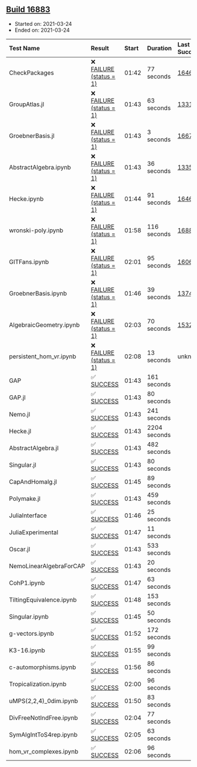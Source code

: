 ## [Build 16883](https://oscarci.mathematik.uni-kl.de/job/oscar/16883/)

* Started on: 2021-03-24
* Ended on: 2021-03-24

| Test Name    | Result | Start | Duration | Last Success | First Failure |
|:-------------|:-------|:------|:---------|:-------------|:--------------|
| CheckPackages | ❌ [FAILURE (status = 1)](https://oscarci.mathematik.uni-kl.de/job/oscar/16883/artifact/logs/build-16883/CheckPackages.log) | 01:42 | 77 seconds | [16463](https://oscarci.mathematik.uni-kl.de/job/oscar/16463/) | [16464](https://oscarci.mathematik.uni-kl.de/job/oscar/16464/) |
| GroupAtlas.jl | ❌ [FAILURE (status = 1)](https://oscarci.mathematik.uni-kl.de/job/oscar/16883/artifact/logs/build-16883/GroupAtlas.jl.log) | 01:43 | 63 seconds | [13311](https://oscarci.mathematik.uni-kl.de/job/oscar/13311/) | [13312](https://oscarci.mathematik.uni-kl.de/job/oscar/13312/) |
| GroebnerBasis.jl | ❌ [FAILURE (status = 1)](https://oscarci.mathematik.uni-kl.de/job/oscar/16883/artifact/logs/build-16883/GroebnerBasis.jl.log) | 01:43 | 3 seconds | [16676](https://oscarci.mathematik.uni-kl.de/job/oscar/16676/) | [16677](https://oscarci.mathematik.uni-kl.de/job/oscar/16677/) |
| AbstractAlgebra.ipynb | ❌ [FAILURE (status = 1)](https://oscarci.mathematik.uni-kl.de/job/oscar/16883/artifact/logs/build-16883/AbstractAlgebra.ipynb.log) | 01:43 | 36 seconds | [13355](https://oscarci.mathematik.uni-kl.de/job/oscar/13355/) | [13356](https://oscarci.mathematik.uni-kl.de/job/oscar/13356/) |
| Hecke.ipynb | ❌ [FAILURE (status = 1)](https://oscarci.mathematik.uni-kl.de/job/oscar/16883/artifact/logs/build-16883/Hecke.ipynb.log) | 01:44 | 91 seconds | [16463](https://oscarci.mathematik.uni-kl.de/job/oscar/16463/) | [16464](https://oscarci.mathematik.uni-kl.de/job/oscar/16464/) |
| wronski-poly.ipynb | ❌ [FAILURE (status = 1)](https://oscarci.mathematik.uni-kl.de/job/oscar/16883/artifact/logs/build-16883/wronski-poly.ipynb.log) | 01:58 | 116 seconds | [16882](https://oscarci.mathematik.uni-kl.de/job/oscar/16882/) | [16883](https://oscarci.mathematik.uni-kl.de/job/oscar/16883/) |
| GITFans.ipynb | ❌ [FAILURE (status = 1)](https://oscarci.mathematik.uni-kl.de/job/oscar/16883/artifact/logs/build-16883/GITFans.ipynb.log) | 02:01 | 95 seconds | [16068](https://oscarci.mathematik.uni-kl.de/job/oscar/16068/) | [16069](https://oscarci.mathematik.uni-kl.de/job/oscar/16069/) |
| GroebnerBasis.ipynb | ❌ [FAILURE (status = 1)](https://oscarci.mathematik.uni-kl.de/job/oscar/16883/artifact/logs/build-16883/GroebnerBasis.ipynb.log) | 01:46 | 39 seconds | [13748](https://oscarci.mathematik.uni-kl.de/job/oscar/13748/) | [13749](https://oscarci.mathematik.uni-kl.de/job/oscar/13749/) |
| AlgebraicGeometry.ipynb | ❌ [FAILURE (status = 1)](https://oscarci.mathematik.uni-kl.de/job/oscar/16883/artifact/logs/build-16883/AlgebraicGeometry.ipynb.log) | 02:03 | 70 seconds | [15322](https://oscarci.mathematik.uni-kl.de/job/oscar/15322/) | [15323](https://oscarci.mathematik.uni-kl.de/job/oscar/15323/) |
| persistent_hom_vr.ipynb | ❌ [FAILURE (status = 1)](https://oscarci.mathematik.uni-kl.de/job/oscar/16883/artifact/logs/build-16883/persistent_hom_vr.ipynb.log) | 02:08 | 13 seconds | unknown | unknown |
| GAP | ✅ [SUCCESS](https://oscarci.mathematik.uni-kl.de/job/oscar/16883/artifact/logs/build-16883/GAP.log) | 01:43 | 161 seconds |  |  |
| GAP.jl | ✅ [SUCCESS](https://oscarci.mathematik.uni-kl.de/job/oscar/16883/artifact/logs/build-16883/GAP.jl.log) | 01:43 | 80 seconds |  |  |
| Nemo.jl | ✅ [SUCCESS](https://oscarci.mathematik.uni-kl.de/job/oscar/16883/artifact/logs/build-16883/Nemo.jl.log) | 01:43 | 241 seconds |  |  |
| Hecke.jl | ✅ [SUCCESS](https://oscarci.mathematik.uni-kl.de/job/oscar/16883/artifact/logs/build-16883/Hecke.jl.log) | 01:43 | 2204 seconds |  |  |
| AbstractAlgebra.jl | ✅ [SUCCESS](https://oscarci.mathematik.uni-kl.de/job/oscar/16883/artifact/logs/build-16883/AbstractAlgebra.jl.log) | 01:43 | 482 seconds |  |  |
| Singular.jl | ✅ [SUCCESS](https://oscarci.mathematik.uni-kl.de/job/oscar/16883/artifact/logs/build-16883/Singular.jl.log) | 01:43 | 80 seconds |  |  |
| CapAndHomalg.jl | ✅ [SUCCESS](https://oscarci.mathematik.uni-kl.de/job/oscar/16883/artifact/logs/build-16883/CapAndHomalg.jl.log) | 01:45 | 89 seconds |  |  |
| Polymake.jl | ✅ [SUCCESS](https://oscarci.mathematik.uni-kl.de/job/oscar/16883/artifact/logs/build-16883/Polymake.jl.log) | 01:43 | 459 seconds |  |  |
| JuliaInterface | ✅ [SUCCESS](https://oscarci.mathematik.uni-kl.de/job/oscar/16883/artifact/logs/build-16883/JuliaInterface.log) | 01:46 | 25 seconds |  |  |
| JuliaExperimental | ✅ [SUCCESS](https://oscarci.mathematik.uni-kl.de/job/oscar/16883/artifact/logs/build-16883/JuliaExperimental.log) | 01:47 | 11 seconds |  |  |
| Oscar.jl | ✅ [SUCCESS](https://oscarci.mathematik.uni-kl.de/job/oscar/16883/artifact/logs/build-16883/Oscar.jl.log) | 01:43 | 533 seconds |  |  |
| NemoLinearAlgebraForCAP | ✅ [SUCCESS](https://oscarci.mathematik.uni-kl.de/job/oscar/16883/artifact/logs/build-16883/NemoLinearAlgebraForCAP.log) | 01:43 | 20 seconds |  |  |
| CohP1.ipynb | ✅ [SUCCESS](https://oscarci.mathematik.uni-kl.de/job/oscar/16883/artifact/logs/build-16883/CohP1.ipynb.log) | 01:47 | 63 seconds |  |  |
| TiltingEquivalence.ipynb | ✅ [SUCCESS](https://oscarci.mathematik.uni-kl.de/job/oscar/16883/artifact/logs/build-16883/TiltingEquivalence.ipynb.log) | 01:48 | 153 seconds |  |  |
| Singular.ipynb | ✅ [SUCCESS](https://oscarci.mathematik.uni-kl.de/job/oscar/16883/artifact/logs/build-16883/Singular.ipynb.log) | 01:45 | 50 seconds |  |  |
| g-vectors.ipynb | ✅ [SUCCESS](https://oscarci.mathematik.uni-kl.de/job/oscar/16883/artifact/logs/build-16883/g-vectors.ipynb.log) | 01:52 | 172 seconds |  |  |
| K3-16.ipynb | ✅ [SUCCESS](https://oscarci.mathematik.uni-kl.de/job/oscar/16883/artifact/logs/build-16883/K3-16.ipynb.log) | 01:55 | 99 seconds |  |  |
| c-automorphisms.ipynb | ✅ [SUCCESS](https://oscarci.mathematik.uni-kl.de/job/oscar/16883/artifact/logs/build-16883/c-automorphisms.ipynb.log) | 01:56 | 86 seconds |  |  |
| Tropicalization.ipynb | ✅ [SUCCESS](https://oscarci.mathematik.uni-kl.de/job/oscar/16883/artifact/logs/build-16883/Tropicalization.ipynb.log) | 02:00 | 96 seconds |  |  |
| uMPS(2,2,4)_0dim.ipynb | ✅ [SUCCESS](https://oscarci.mathematik.uni-kl.de/job/oscar/16883/artifact/logs/build-16883/uMPS-2-2-4-_0dim.ipynb.log) | 01:50 | 83 seconds |  |  |
| DivFreeNotIndFree.ipynb | ✅ [SUCCESS](https://oscarci.mathematik.uni-kl.de/job/oscar/16883/artifact/logs/build-16883/DivFreeNotIndFree.ipynb.log) | 02:04 | 77 seconds |  |  |
| SymAlgIntToS4rep.ipynb | ✅ [SUCCESS](https://oscarci.mathematik.uni-kl.de/job/oscar/16883/artifact/logs/build-16883/SymAlgIntToS4rep.ipynb.log) | 02:05 | 63 seconds |  |  |
| hom_vr_complexes.ipynb | ✅ [SUCCESS](https://oscarci.mathematik.uni-kl.de/job/oscar/16883/artifact/logs/build-16883/hom_vr_complexes.ipynb.log) | 02:06 | 96 seconds |  |  |
